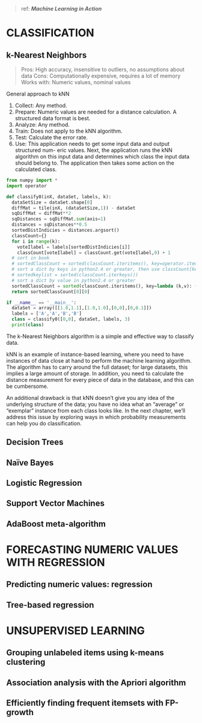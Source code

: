 >ref: ***Machine Learning in Action***

# CLASSIFICATION

## k-Nearest Neighbors

>Pros: High accuracy, insensitive to outliers, no assumptions about data 
>Cons: Computationally expensive, requires a lot of memory
>Works with: Numeric values, nominal values

General approach to kNN
1. Collect: Any method.
2. Prepare: Numeric values are needed for a distance calculation. A structured data format is best.
3. Analyze: Any method.
4. Train: Does not apply to the kNN algorithm.
5. Test: Calculate the error rate.
6. Use: This application needs to get some input data and output structured num- eric values. Next, the application runs the kNN algorithm on this input data and determines which class the input data should belong to. The application then takes some action on the calculated class.

```python
from numpy import *
import operator

def classify0(inX, dataSet, labels, k):
  dataSetSize = dataSet.shape[0]
  diffMat = tile(inX, (dataSetSize,1)) - dataSet
  sqDiffMat = diffMat**2
  sqDistances = sqDiffMat.sum(axis=1)
  distances = sqDistances**0.5
  sortedDistIndicies = distances.argsort()     
  classCount={}          
  for i in range(k):
    voteIlabel = labels[sortedDistIndicies[i]]
    classCount[voteIlabel] = classCount.get(voteIlabel,0) + 1
  # sort in book
  # sortedClassCount = sorted(classCount.iteritems(), key=operator.itemgetter(1), reverse=True)
  # sort a dict by keys in python2.4 or greater, then use classCount[key]
  # sortedkeylist = sorted(classCount.iterkeys())
  # sort a dict by value in python2.4 or greater
  sortedClassCount = sorted(classCount.iteritems(), key=lambda (k,v): (v,k), reverse=True)
  return sortedClassCount[0][0]

if __name__ == '__main__':
  dataSet = array([[1.0,1.1],[1.0,1.0],[0,0],[0,0.1]]) 
  labels = ['A','A','B','B']
  class = classify0([0,0], dataSet, labels, 3)
  print(class)
```

The k-Nearest Neighbors algorithm is a simple and effective way to classify data. 

kNN is an example of instance-based learning, where you need to have instances of data close at hand to perform the machine learning algorithm. The algorithm has to carry around the full dataset; for large datasets, this implies a large amount of storage. In addition, you need to calculate the distance measurement for every piece of data in the database, and this can be cumbersome.

An additional drawback is that kNN doesn’t give you any idea of the underlying structure of the data; you have no idea what an “average” or “exemplar” instance from each class looks like. In the next chapter, we’ll address this issue by exploring ways in which probability measurements can help you do classification.

## Decision Trees

## Naïve Bayes

## Logistic Regression

## Support Vector Machines

## AdaBoost meta-algorithm



# FORECASTING NUMERIC VALUES WITH REGRESSION

## Predicting numeric values: regression

## Tree-based regression



# UNSUPERVISED LEARNING

## Grouping unlabeled items using k-means clustering

## Association analysis with the Apriori algorithm

## Efficiently finding frequent itemsets with FP-growth